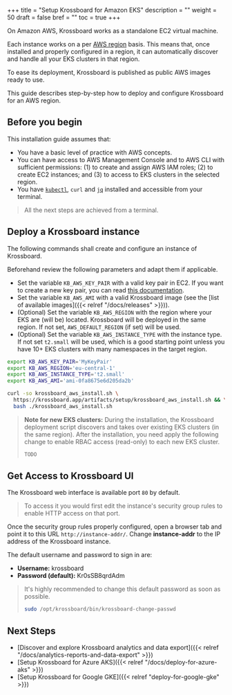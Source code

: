 +++
title = "Setup Krossboard for Amazon EKS"
description = ""
weight = 50
draft = false
bref = ""
toc = true 
+++

On Amazon AWS, Krossboard works as a standalone EC2 virtual machine. 

Each instance works on a per [AWS region](https://docs.aws.amazon.com/en_us/AWSEC2/latest/UserGuide/using-regions-availability-zones.html) basis. This means that, once installed and properly configured in a region, it can automatically discover and handle all your EKS clusters in that region. 

To ease its deployment, Krossboard is published as public AWS images ready to use.

This guide describes step-by-step how to deploy and configure Krossboard for an AWS region. 

## Before you begin
This installation guide assumes that:

* You have a basic level of practice with AWS concepts.
* You can have access to AWS Management Console and to AWS CLI with sufficient permissions: (1) to create and assign AWS IAM roles; (2) to create EC2 instances; and (3) to access to EKS clusters in the selected region.
* You have [`kubectl`](https://kubernetes.io/fr/docs/tasks/tools/install-kubectl/), `curl` and [`jq`](https://stedolan.github.io/jq/) installed and accessible from your terminal.

> All the next steps are achieved from a terminal.

## Deploy a Krossboard instance
The following commands shall create and configure an instance of Krossboard.

Beforehand review the following parameters and adapt them if applicable.
  * Set the variable `KB_AWS_KEY_PAIR` with a valid key pair in EC2. If you want to create a new key pair, you can read [this documentation](https://docs.aws.amazon.com/cli/latest/userguide/cli-services-ec2-keypairs.html).
  * Set the variable `KB_AWS_AMI` with a valid Krossboard image (see the [list of available images]({{< relref "/docs/releases" >}})).
  * (Optional) Set the variable `KB_AWS_REGION` with the region where your EKS are (will be) located.  Krossboard will be deployed in the same region. If not set, `AWS_DEFAULT_REGION` (if set) will be used.
  * (Optional) Set the variable `KB_AWS_INSTANCE_TYPE` with the instance type. If not set `t2.small` will be used, which is a good starting point unless you have 10+ EKS clusters with many namespaces in the target region.

```sh
export KB_AWS_KEY_PAIR='MyKeyPair'
export KB_AWS_REGION='eu-central-1'
export KB_AWS_INSTANCE_TYPE='t2.small'
export KB_AWS_AMI='ami-0fa8675e6d205da2b'

curl -so krossboard_aws_install.sh \
  https://krossboard.app/artifacts/setup/krossboard_aws_install.sh && \
  bash ./krossboard_aws_install.sh
```

> **Note for new EKS clusters:** During the installation, the Krossboard deployment script discovers and takes over existing EKS clusters (in the same region). After the installation, you need apply the following change to enable RBAC access (read-only) to each new EKS cluster. 
> ```sh
> TODO
> ```

## Get Access to Krossboard UI
The Krossboard web interface is available port `80` by default. 

 > To access it you would first edit the instance's security group rules to enable HTTP access on that port.

Once the security group rules properly configured, open a browser tab and point it to this URL `http://instance-addr/`. Change **instance-addr** to the IP address of the Krossboard instance.

The default username and password to sign in are:

* **Username:** krossboard
* **Password (default):** Kr0sSB8qrdAdm

> It's highly recommended to change this default password as soon as possible. 
> ```bash
> sudo /opt/krossboard/bin/krossboard-change-passwd
> ```

## Next Steps
* [Discover and explore Krossboard analytics and data export]({{< relref "/docs/analytics-reports-and-data-export" >}})
* [Setup Krossboard for Azure AKS]({{< relref "/docs/deploy-for-azure-aks" >}})
* [Setup Krossboard for Google GKE]({{< relref "deploy-for-google-gke" >}})